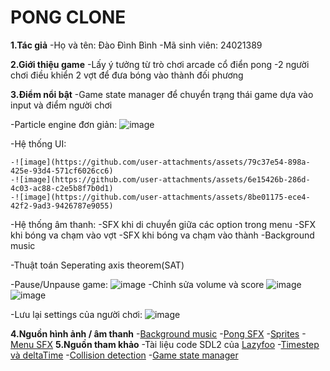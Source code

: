 # PONG CLONE

**1.Tác giả**
  -Họ và tên: Đào Đình Bình
  -Mã sinh viên: 24021389

**2.Giới thiệu game**
  -Lấy ý tưởng từ trò chơi arcade cổ điển pong
  -2 người chơi điều khiển 2 vợt để đưa bóng vào thành đối phương

**3.Điểm nổi bật**
  -Game state manager để chuyển trạng thái game dựa vào input và điểm người chơi
  
  -Particle engine đơn giản:
		![image](https://github.com/user-attachments/assets/9b75503e-265f-4f0f-9886-16f98e8b45df)
  
  -Hệ thống UI:
  
    -![image](https://github.com/user-attachments/assets/79c37e54-898a-425e-93d4-571cf6026cc6)
    -![image](https://github.com/user-attachments/assets/6e15426b-286d-4c03-ac88-c2e5b8f7b0d1)
    -![image](https://github.com/user-attachments/assets/8be01175-ece4-42f2-9ad3-9426787e9055)
  
  -Hệ thống âm thanh:
      -SFX khi di chuyển giữa các option trong menu
      -SFX khi bóng va chạm vào vợt
      -SFX khi bóng va chạm vào thành
      -Background music
    
  -Thuật toán Seperating axis theorem(SAT)
  
  -Pause/Unpause game:
    	![image](https://github.com/user-attachments/assets/e7806fdf-ed37-489d-9102-2271cd5251e3)
  -Chỉnh sửa volume và score
    	![image](https://github.com/user-attachments/assets/39da74c2-c5a6-4bf4-b525-eb28bd329e58)
    	![image](https://github.com/user-attachments/assets/a20ea028-a190-4ef9-8d7e-4589c70dbe9f)
  
  -Lưu lại settings của người chơi:
    	![image](https://github.com/user-attachments/assets/31023e5f-671a-4835-b1d7-d4aa94b8224d)
  
**4.Nguồn hình ảnh / âm thanh**
  -[Background music](https://www.youtube.com/watch?v=bc0KhhjJP98)
  -[Pong SFX](https://www.youtube.com/watch?v=wDMassjkVUA)
  -[Sprites](https://opengameart.org/content/pong-graphics)
  -[Menu SFX](https://www.youtube.com/watch?v=61nU94VvEzY)
**5.Nguồn tham khảo**
  -Tài liệu code SDL2 của [Lazyfoo](https://lazyfoo.net/tutorials/SDL/index.php)
  -[Timestep và deltaTime](https://gafferongames.com/post/fix_your_timestep/)
  -[Collision detection](https://www.youtube.com/watch?v=oOEnWQZIePs)
  -[Game state manager](http://gamedevgeek.com/tutorials/managing-game-states-in-c/)
